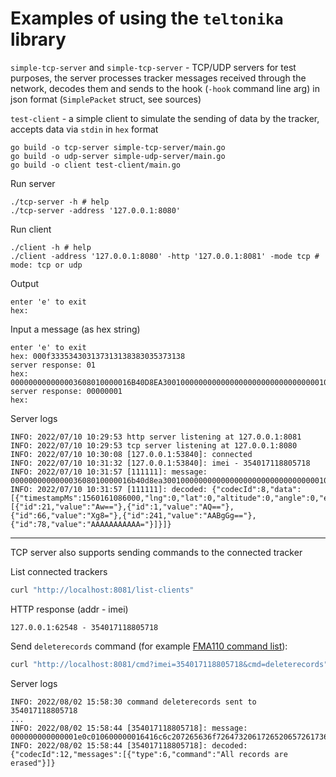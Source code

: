 # Examples of using the `teltonika` library

`simple-tcp-server` and `simple-tcp-server` - TCP/UDP servers for test purposes,
the server processes tracker messages received through the network,
decodes them and sends to the hook (`-hook` command line arg) in json format (`SimplePacket` struct, see sources)

`test-client` - a simple client to simulate the sending of data by the tracker,
accepts data via `stdin` in `hex` format

```shell
go build -o tcp-server simple-tcp-server/main.go
go build -o udp-server simple-udp-server/main.go
go build -o client test-client/main.go
```

Run server

```shell
./tcp-server -h # help
./tcp-server -address '127.0.0.1:8080'
```

Run client

```shell
./client -h # help
./client -address '127.0.0.1:8080' -http '127.0.0.1:8081' -mode tcp # mode: tcp or udp
```

Output

```text
enter 'e' to exit
hex: 
```

Input a message (as hex string)

```text
enter 'e' to exit
hex: 000f333534303137313138383035373138
server response: 01
hex: 000000000000003608010000016B40D8EA30010000000000000000000000000000000105021503010101425E0F01F10000601A014E0000000000000000010000C7CF
server response: 00000001
hex:
```

Server logs

```text
INFO: 2022/07/10 10:29:53 http server listening at 127.0.0.1:8081
INFO: 2022/07/10 10:29:53 tcp server listening at 127.0.0.1:8080
INFO: 2022/07/10 10:30:08 [127.0.0.1:53840]: connected
INFO: 2022/07/10 10:31:32 [127.0.0.1:53840]: imei - 354017118805718
INFO: 2022/07/10 10:31:57 [111111]: message: 000000000000003608010000016b40d8ea30010000000000000000000000000000000105021503010101425e0f01f10000601a014e0000000000000000010000c7cf
INFO: 2022/07/10 10:31:57 [111111]: decoded: {"codecId":8,"data":[{"timestampMs":1560161086000,"lng":0,"lat":0,"altitude":0,"angle":0,"event_id":1,"speed":0,"satellites":0,"priority":1,"generationType":255,"elements":[{"id":21,"value":"Aw=="},{"id":1,"value":"AQ=="},{"id":66,"value":"Xg8="},{"id":241,"value":"AABgGg=="},{"id":78,"value":"AAAAAAAAAAA="}]}]}
```

---

TCP server also supports sending commands to the connected tracker

List connected trackers

```bash
curl "http://localhost:8081/list-clients"
```

HTTP response (addr - imei)

```text
127.0.0.1:62548 - 354017118805718
```

Send `deleterecords` command (for example [FMA110 command list](https://wiki.teltonika-gps.com/view/FMA110_SMS/GPRS_command_list)):

```bash
curl "http://localhost:8081/cmd?imei=354017118805718&cmd=deleterecords"
```

Server logs

```text
INFO: 2022/08/02 15:58:30 command deleterecords sent to 354017118805718
...
INFO: 2022/08/02 15:58:44 [354017118805718]: message: 000000000000001e0c010600000016416c6c207265636f7264732061726520657261736564010000bc2a
INFO: 2022/08/02 15:58:44 [354017118805718]: decoded: {"codecId":12,"messages":[{"type":6,"command":"All records are erased"}]}
```